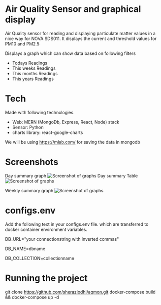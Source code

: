 # Air Quality Sensor and graphical display
Air Quality sensor for reading and displaying particulate matter values in a nice way for NOVA SDS011. It displays the current and threshold values for PM10 and PM2.5

Displays a graph which can show data based on following filters

* Todays Readings
* This weeks Readings
* This months Readings
* This years Readings


# Tech
Made with following technologies

* Web: MERN (MongoDb, Express, React, Node) stack
* Sensor: Python 
* charts library: react-google-charts 

We will be using https://mlab.com/ for saving the data in mongodb

# Screenshots

Day summary graph
![Screenshot of graphs](http://sherazlodhi.com/assets/images/ss.png)
Day summary Table
![Screenshot of graphs](http://sherazlodhi.com/assets/images/sstable.png)

Weekly summary graph
![Screenshot of graphs](http://sherazlodhi.com/assets/images/weekgraph.png)

# configs.env

Add the following text in your configs.env file. which are transferred to docker container environment variables.

DB_URL="your connectionstring with inverted commas"

DB_NAME=dbname

DB_COLLECTION=collectionname

# Running the project


git clone https://github.com/sherazlodhi/aqmon.git
docker-compose build && docker-compose up -d
